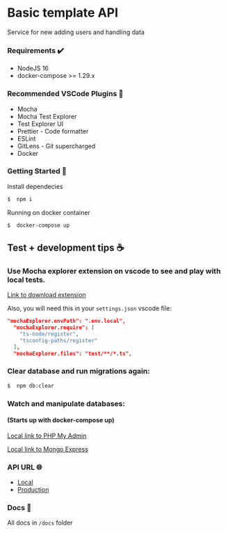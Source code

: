 # Basic template API

Service for new adding users and handling data

### Requirements ✔️

- NodeJS 16
- docker-compose >= 1.29.x

### Recommended VSCode Plugins 🧩

- Mocha
- Mocha Test Explorer
- Test Explorer UI
- Prettier - Code formatter
- ESLint
- GitLens - Git supercharged
- Docker

### Getting Started 🚀

Install dependecies

```bash
$  npm i
```

Running on docker container

```bash
$  docker-compose up
```

## Test + development tips ☕
### Use Mocha explorer extension on vscode to see and play with local tests.
[Link to download extension](https://marketplace.visualstudio.com/items?itemName=hbenl.vscode-mocha-test-adapter)

Also, you will need this in your `settings.json` vscode file: 
```json
"mochaExplorer.envPath": ".env.local",
  "mochaExplorer.require": [
    "ts-node/register",
    "tsconfig-paths/register"
  ],
  "mochaExplorer.files": "test/**/*.ts",
```

### Clear database and run migrations again:

```bash
$  npm db:clear
```

### Watch and manipulate databases:
#### (Starts up with docker-compose up)
[Local link to PHP My Admin](http://0.0.0.0:8084) 

[Local link to Mongo Express](http://0.0.0.0:8081)

### API URL 🌐

- [Local](http://localhost:3005)
- [Production](https://boil-api.herokuapp.com/)

### Docs 📝

All docs in `/docs` folder
